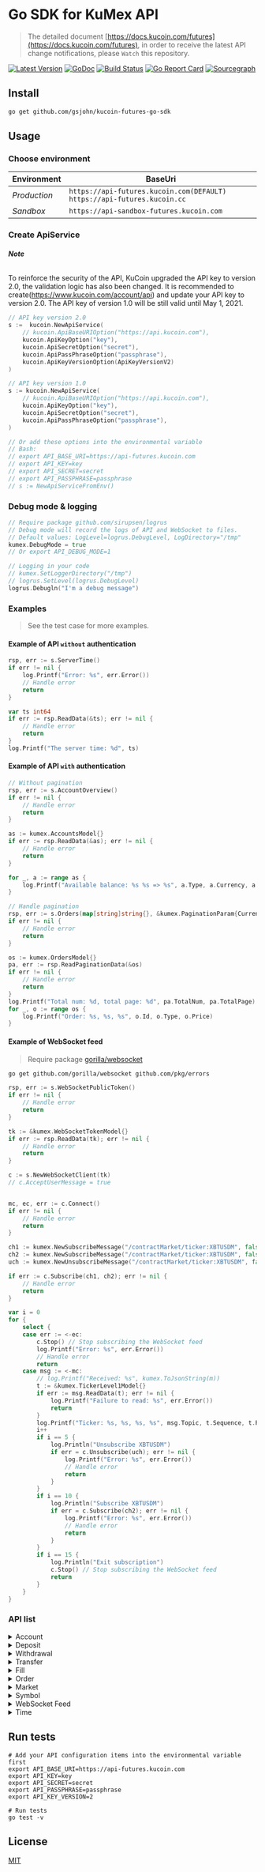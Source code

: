 # Go SDK for KuMex API
> The detailed document [https://docs.kucoin.com/futures](https://docs.kucoin.com/futures), in order to receive the latest API change notifications, please `Watch` this repository.

[![Latest Version](https://img.shields.io/github/release/Kucoin/kucoin-futures-go-sdk.svg)](https://github.com/gsjohn/kucoin-futures-go-sdk/releases)
[![GoDoc](https://godoc.org/github.com/gsjohn/kucoin-futures-go-sdk?status.svg)](https://godoc.org/github.com/gsjohn/kucoin-futures-go-sdk)
[![Build Status](https://travis-ci.org/Kucoin/kucoin-futures-go-sdk.svg?branch=master)](https://travis-ci.org/Kucoin/kucoin-futures-go-sdk)
[![Go Report Card](https://goreportcard.com/badge/github.com/gsjohn/kucoin-futures-go-sdk)](https://goreportcard.com/report/github.com/gsjohn/kucoin-futures-go-sdk)
[![Sourcegraph](https://sourcegraph.com/github.com/gsjohn/kucoin-futures-go-sdk/-/badge.svg)](https://sourcegraph.com/github.com/gsjohn/kucoin-futures-go-sdk?badge)
<!-- [![Total Lines](https://tokei.rs/b1/github/Kucoin/kucoin-futures-go-sdk)](https://github.com/gsjohn/kucoin-futures-go-sdk) -->


## Install

```bash
go get github.com/gsjohn/kucoin-futures-go-sdk
```

## Usage

### Choose environment

| Environment | BaseUri |
| -------- | -------- |
| *Production* | `https://api-futures.kucoin.com(DEFAULT)` `https://api-futures.kucoin.cc` |
| *Sandbox* | `https://api-sandbox-futures.kucoin.com` |

### Create ApiService

###### **Note** 
To reinforce the security of the API, KuCoin upgraded the API key to version 2.0, the validation logic has also been changed. It is recommended to create(https://www.kucoin.com/account/api) and update your API key to version 2.0. 
The API key of version 1.0 will be still valid until May 1, 2021.

```go
// API key version 2.0
s :=  kucoin.NewApiService( 
	// kucoin.ApiBaseURIOption("https://api.kucoin.com"), 
	kucoin.ApiKeyOption("key"),
	kucoin.ApiSecretOption("secret"),
	kucoin.ApiPassPhraseOption("passphrase"),
	kucoin.ApiKeyVersionOption(ApiKeyVersionV2)
)

// API key version 1.0
s := kucoin.NewApiService( 
	// kucoin.ApiBaseURIOption("https://api.kucoin.com"), 
	kucoin.ApiKeyOption("key"),
	kucoin.ApiSecretOption("secret"),
	kucoin.ApiPassPhraseOption("passphrase"), 
)

// Or add these options into the environmental variable
// Bash: 
// export API_BASE_URI=https://api-futures.kucoin.com
// export API_KEY=key
// export API_SECRET=secret
// export API_PASSPHRASE=passphrase
// s := NewApiServiceFromEnv()
```

### Debug mode & logging

```go
// Require package github.com/sirupsen/logrus
// Debug mode will record the logs of API and WebSocket to files.
// Default values: LogLevel=logrus.DebugLevel, LogDirectory="/tmp"
kumex.DebugMode = true
// Or export API_DEBUG_MODE=1

// Logging in your code
// kumex.SetLoggerDirectory("/tmp")
// logrus.SetLevel(logrus.DebugLevel)
logrus.Debugln("I'm a debug message")
```

### Examples
> See the test case for more examples.

#### Example of API `without` authentication

```go
rsp, err := s.ServerTime()
if err != nil {
    log.Printf("Error: %s", err.Error())
    // Handle error
    return
}

var ts int64
if err := rsp.ReadData(&ts); err != nil {
    // Handle error
    return
}
log.Printf("The server time: %d", ts)
```

#### Example of API `with` authentication

```go
// Without pagination
rsp, err := s.AccountOverview()
if err != nil {
    // Handle error
    return
}

as := kumex.AccountsModel{}
if err := rsp.ReadData(&as); err != nil {
    // Handle error
    return
}

for _, a := range as {
    log.Printf("Available balance: %s %s => %s", a.Type, a.Currency, a.Available)
}
```

```go
// Handle pagination
rsp, err := s.Orders(map[string]string{}, &kumex.PaginationParam{CurrentPage: 1, PageSize: 10})
if err != nil {
    // Handle error
    return
}

os := kumex.OrdersModel{}
pa, err := rsp.ReadPaginationData(&os)
if err != nil {
    // Handle error
    return
}
log.Printf("Total num: %d, total page: %d", pa.TotalNum, pa.TotalPage)
for _, o := range os {
    log.Printf("Order: %s, %s, %s", o.Id, o.Type, o.Price)
}
```

#### Example of WebSocket feed
> Require package [gorilla/websocket](https://github.com/gorilla/websocket)

```bash
go get github.com/gorilla/websocket github.com/pkg/errors
```

```go
rsp, err := s.WebSocketPublicToken()
if err != nil {
    // Handle error
    return
}

tk := &kumex.WebSocketTokenModel{}
if err := rsp.ReadData(tk); err != nil {
    // Handle error
    return
}

c := s.NewWebSocketClient(tk)
// c.AcceptUserMessage = true 


mc, ec, err := c.Connect()
if err != nil {
    // Handle error
    return
}

ch1 := kumex.NewSubscribeMessage("/contractMarket/ticker:XBTUSDM", false)
ch2 := kumex.NewSubscribeMessage("/contractMarket/ticker:XBTUSDM", false)
uch := kumex.NewUnsubscribeMessage("/contractMarket/ticker:XBTUSDM", false)

if err := c.Subscribe(ch1, ch2); err != nil {
    // Handle error
    return
}

var i = 0
for {
    select {
    case err := <-ec:
        c.Stop() // Stop subscribing the WebSocket feed
        log.Printf("Error: %s", err.Error())
        // Handle error
        return
    case msg := <-mc:
        // log.Printf("Received: %s", kumex.ToJsonString(m))
        t := &kumex.TickerLevel1Model{}
        if err := msg.ReadData(t); err != nil {
            log.Printf("Failure to read: %s", err.Error())
            return
        }
        log.Printf("Ticker: %s, %s, %s, %s", msg.Topic, t.Sequence, t.Price, t.Size)
        i++
        if i == 5 {
            log.Println("Unsubscribe XBTUSDM")
            if err = c.Unsubscribe(uch); err != nil {
                log.Printf("Error: %s", err.Error())
                // Handle error
                return
            }
        }
        if i == 10 {
            log.Println("Subscribe XBTUSDM")
            if err = c.Subscribe(ch2); err != nil {
                log.Printf("Error: %s", err.Error())
                // Handle error
                return
            }
        }
        if i == 15 {
            log.Println("Exit subscription")
            c.Stop() // Stop subscribing the WebSocket feed
            return
        }
    }
}
```

### API list

<details>
<summary>Account</summary>

| API | Authentication | Description |
| -------- | -------- | -------- |
| ApiService.AccountOverview() | YES | https://docs.kucoin.com/futures/#get-account-overview |
| ApiService.TransactionHistory() | YES | https://docs.kucoin.com/futures/#get-transaction-history |

</details>

<details>
<summary>Deposit</summary>

| API | Authentication | Description |
| -------- | -------- | -------- |
| ApiService.DepositAddresses() | YES | https://docs.kucoin.com/futures/#get-deposit-address |
| ApiService.Deposits() | YES | https://docs.kucoin.com/futures/#get-deposit-list |

</details>

<details>
<summary>Withdrawal</summary>

| API | Authentication | Description |
| -------- | -------- | -------- |
| ApiService.WithdrawalQuotas() | YES | https://docs.kucoin.com/futures/#get-withdrawal-quotas |
| ApiService.ApplyWithdrawal() | YES | https://docs.kucoin.com/futures/#apply-withdraw |
| ApiService.Withdrawals() | YES | https://docs.kucoin.com/futures/#get-withdrawals-list |
| ApiService.CancelWithdrawal() | YES | https://docs.kucoin.com/futures/#cancel-withdrawal |

</details>

<details>
<summary>Transfer</summary>

| API | Authentication | Description |
| -------- | -------- | -------- |
| ApiService.TransferOut() | YES | https://docs.kucoin.com/futures/#transfer-out |
| ApiService.TransferOutV2() | YES | https://docs.kucoin.com/futures/#transfer-funds-to-kucoin-main-account |
| ApiService.TransferList() | YES | https://docs.kucoin.com/futures/#get-transfer-list |
| ApiService.CancelTransfer() | YES | https://docs.kucoin.com/futures/#cancel-transfer |

</details>

<details>
<summary>Fill</summary>

| API | Authentication | Description |
| -------- | -------- | -------- |
| ApiService.Fills() | YES | https://docs.kucoin.com/futures/#list-fills |
| ApiService.RecentFills() | YES | https://docs.kucoin.com/futures/#recent-fills |
| ApiService.openOrderStatistics() | YES | https://docs.kucoin.com/futures/#open-order-statistics |

</details>

<details>
<summary>Order</summary>

| API | Authentication | Description |
| -------- | -------- | -------- |
| ApiService.CreateOrder() | YES | https://docs.kucoin.com/futures/#place-a-new-order |
| ApiService.CancelOrder() | YES | https://docs.kucoin.com/futures/#cancel-an-order |
| ApiService.CancelOrders() | YES | https://docs.kucoin.com/futures/#cancel-all-orders |
| ApiService.StopOrders() | YES | https://docs.kucoin.com/futures/#get-untriggered-stop-order-list |
| ApiService.Orders() | YES | https://docs.kucoin.com/futures/#list-orders |
| ApiService.Order() | YES | https://docs.kucoin.com/futures/#get-an-order |
| ApiService.RecentOrders() | YES | https://docs.kucoin.com/futures/#recent-orders |

</details>

<details>
<summary>Market</summary>

| API | Authentication | Description |
| -------- | -------- | -------- |
| ApiService.Ticker() | NO | https://docs.kucoin.com/futures/#get-real-time-ticker |
| ApiService.Level2Snapshot() | NO | https://docs.kucoin.com/futures/#get-full-order-book-level-2 |
| ApiService.Level2MessageQuery()() | NO | https://docs.kucoin.com/futures/#level-2-pulling-messages |
| ApiService.Level3Snapshot() | NO | https://docs.kucoin.com/futures/#get-full-order-book-level-3 |
| ApiService.Level3MessageQuery() | NO | https://docs.kucoin.com/futures/#level-3-pulling-messages|
| ApiService.TradeHistory() | NO | https://docs.kucoin.com/futures/#transaction-history |
| ApiService.InterestQuery() | NO | https://docs.kucoin.com/futures/#get-interest-rate-list |
| ApiService.IndexQuery() | NO | https://docs.kucoin.com/futures/#get-index-list |
| ApiService.MarkPrice() | NO | https://docs.kucoin.com/futures/#get-current-mark-price |
| ApiService.PremiumQuery() | NO | https://docs.kucoin.com/futures/#get-premium-index |
| ApiService.FundingRate() | NO | https://docs.kucoin.com/futures/#get-current-funding-rate |

</details>

<details>
<summary>Symbol</summary>

| API | Authentication | Description |
| -------- | -------- | -------- |
| ApiService.ActiveContracts() | NO | https://docs.kucoin.com/futures/#get-open-contract-list |
| ApiService.Contracts() | NO | https://docs.kucoin.com/futures/#get-order-info-of-the-contract |

</details>

<details>
<summary>WebSocket Feed</summary>

| API | Authentication | Description |
| -------- | -------- | -------- |
| ApiService.WebSocketPublicToken() | NO | https://docs.kucoin.com/futures/#apply-connect-token |
| ApiService.WebSocketPrivateToken() | YES | https://docs.kucoin.com/futures/#apply-connect-token |
| ApiService.NewWebSocketClient() | - | https://docs.kucoin.com/futures/#websocket-feed |

</details>

<details>
<summary>Time</summary>

| API | Authentication | Description |
| -------- | -------- | -------- |
| ApiService.ServerTime() | NO | https://docs.kucoin.com/futures/#server-time |

</details>

## Run tests

```shell
# Add your API configuration items into the environmental variable first
export API_BASE_URI=https://api-futures.kucoin.com
export API_KEY=key
export API_SECRET=secret
export API_PASSPHRASE=passphrase
export API_KEY_VERSION=2

# Run tests
go test -v
```

## License

[MIT](LICENSE)

